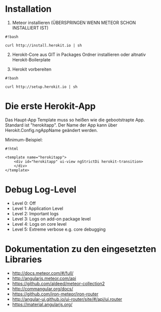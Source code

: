 Installation
================

1. Meteor installieren (ÜBERSPRINGEN WENN METEOR SCHON INSTALLIERT IST)


```
#!bash

curl http://install.herokit.io | sh
```


2. Herokit-Core aus GIT in Packages Ordner installieren oder altnativ Herokit-Boilerplate

3. Herokit vorbereiten


```
#!bash

curl http://setup.herokit.io | sh
```
    

Die erste Herokit-App
====================

Das Haupt-App Template muss so heißen wie die gebootstrapte App.
Standard ist "herokitapp".
Der Name der App kann über Herokit.Config.ngAppName geändert werden.

Minimum-Beispiel:


```
#!html

<template name="herokitapp">
    <div id="herokitapp" ui-view ngStrictDi herokit-transition>
    </div>
</template>
```



Debug Log-Level
==========

- Level 0: Off
- Level 1: Application Level
- Level 2: Important logs
- Level 3: Logs on add-on package level
- Level 4: Logs on core level 
- Level 5: Extreme verbose e.g. core debugging


Dokumentation zu den eingesetzten Libraries
==========================================
- http://docs.meteor.com/#/full/
- http://angularjs.meteor.com/api
- https://github.com/aldeed/meteor-collection2
- http://commangular.org/docs/
- https://github.com/iron-meteor/iron-router
- http://angular-ui.github.io/ui-router/site/#/api/ui.router
- https://material.angularjs.org/
